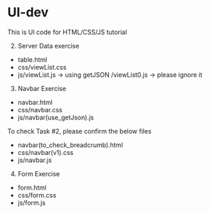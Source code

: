 # UI-dev

This is UI code for HTML/CSS/JS tutorial

2. Server Data exercise
 * table.html
 * css/viewList.css
 * js/viewList.js -> using getJSON
     /viewList0.js -> please ignore it

3. Navbar Exercise
 * navbar.html
 * css/navbar.css
 * js/navbar(use_getJson).js

 To check Task #2, please confirm the below files
 * navbar(to_check_breadcrumb).html
 * css/navbar(v1).css
 * js/navbar.js

4. Form Exercise
 * form.html
 * css/form.css
 * js/form.js
